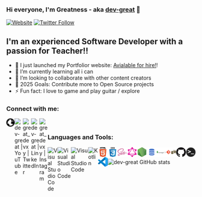 ### Hi everyone, I'm Greatness - aka [dev-great][website] 👋

[![Website](https://img.shields.io/website?label=greatdev.xyz&style=for-the-badge&url=https%3A%2F%2Fgreatdev.xyz)](https://greatdev.xyz/)
[![Twitter Follow](https://img.shields.io/twitter/follow/great_devxy?color=1DA1F2&logo=twitter&style=for-the-badge)](https://twitter.com/great_devxy)

## I'm an experienced Software Developer with a passion for Teacher!!

- 🔭 I just launched my Portfolior website: [Avialable for hire!][course]!
- 🌱 I’m currently learning all i can
- 👯 I’m looking to collaborate with other content creators
- 🥅 2025 Goals: Contribute more to Open Source projects
- ⚡ Fun fact: I love to game and play guitar / explore

### Connect with me:

[<img align="left" alt="greamhouseinc.com.ng" width="22px" src="https://raw.githubusercontent.com/iconic/open-iconic/master/svg/globe.svg" />][website]
[<img align="left" alt="dev-great | YouTube" width="22px" src="https://cdn.jsdelivr.net/npm/simple-icons@v3/icons/youtube.svg" />][youtube]
[<img align="left" alt="great_devxy | Twitter" width="22px" src="https://cdn.jsdelivr.net/npm/simple-icons@v3/icons/twitter.svg" />][twitter]
[<img align="left" alt="dev-great | LinkedIn" width="22px" src="https://cdn.jsdelivr.net/npm/simple-icons@v3/icons/linkedin.svg" />][linkedin]
[<img align="left" alt="great_devxy | Instagram" width="22px" src="https://cdn.jsdelivr.net/npm/simple-icons@v3/icons/instagram.svg" />][instagram]

<br />

### Languages and Tools:

[<img align="left" alt="Visual Studio Code" width="26px" src="https://user-images.githubusercontent.com/31458994/179429053-a2f8f759-0588-4edc-bde5-a2d0c3b64168.png" />][website]
[<img align="left" alt="Visual Studio Code" width="36px" src="https://user-images.githubusercontent.com/31458994/179429096-2454afcc-76b1-43fe-9694-2dcbf8e6db40.png" />][website]
[<img align="left" alt="Visual Studio Code" width="46px" src="https://user-images.githubusercontent.com/31458994/179429101-760509ac-ac10-4c45-9d9a-826833112940.png" />][website]
[<img align="left" alt="Kotlin" width="26px" src= "https://user-images.githubusercontent.com/31458994/179428958-20911e9f-1390-4a90-b99e-5d43c540de08.jpg" />][website]
[<img align="left" alt="HTML5" width="26px" src="https://raw.githubusercontent.com/github/explore/80688e429a7d4ef2fca1e82350fe8e3517d3494d/topics/html/html.png" />][website]
[<img align="left" alt="CSS3" width="26px" src="https://raw.githubusercontent.com/github/explore/80688e429a7d4ef2fca1e82350fe8e3517d3494d/topics/css/css.png" />][website]
[<img align="left" alt="Sass" width="26px" src="https://raw.githubusercontent.com/github/explore/80688e429a7d4ef2fca1e82350fe8e3517d3494d/topics/sass/sass.png" />][website]
[<img align="left" alt="GraphQL" width="26px" src="https://raw.githubusercontent.com/github/explore/80688e429a7d4ef2fca1e82350fe8e3517d3494d/topics/graphql/graphql.png" />][website]
[<img align="left" alt="Node.js" width="26px" src="https://raw.githubusercontent.com/github/explore/80688e429a7d4ef2fca1e82350fe8e3517d3494d/topics/nodejs/nodejs.png" />][website]
[<img align="left" alt="SQL" width="26px" src="https://raw.githubusercontent.com/github/explore/80688e429a7d4ef2fca1e82350fe8e3517d3494d/topics/sql/sql.png" />][website]
[<img align="left" alt="MongoDB" width="26px" src="https://raw.githubusercontent.com/github/explore/80688e429a7d4ef2fca1e82350fe8e3517d3494d/topics/mongodb/mongodb.png" />][website]
[<img align="left" alt="Git" width="26px" src="https://raw.githubusercontent.com/github/explore/80688e429a7d4ef2fca1e82350fe8e3517d3494d/topics/git/git.png" />][website]
[<img align="left" alt="GitHub" width="26px" src="https://raw.githubusercontent.com/github/explore/78df643247d429f6cc873026c0622819ad797942/topics/github/github.png" />][website]
[<img align="left" alt="Terminal" width="26px" src="https://raw.githubusercontent.com/github/explore/80688e429a7d4ef2fca1e82350fe8e3517d3494d/topics/terminal/terminal.png" />][website]
[<img align="left" alt="Visual Studio Code" width="26px" src="https://raw.githubusercontent.com/github/explore/80688e429a7d4ef2fca1e82350fe8e3517d3494d/topics/visual-studio-code/visual-studio-code.png" />][website]
<br />

[website]: https://greamhouse.herokuapp.com/
[course]: https://greamhouse.herokuapp.com/
[twitter]: https://twitter.com/dev-great
[youtube]: https://youtube.com/dev-great
[instagram]: https://instagram.com/dev-great
[linkedin]: https://www.linkedin.com/in/greatness-marshal-70b69b156/
[webdevplaylist]: https://youtube.com/dev-great
[jsplaylist]: https://youtube.com/dev-great
[cssplaylist]: https://youtube.com/dev-great
[reactplaylist]: https://youtube.com/dev-great

![dev-great GitHub stats](https://github-readme-stats.vercel.app/api?username=dev-great&show_icons=true&theme=dark)
